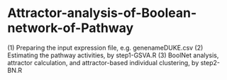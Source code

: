 # Attractor-analysis-of-Boolean-network-of-Pathway

(1) Preparing the input expression file, e.g. genenameDUKE.csv
(2) Estimating the pathway activities, by step1-GSVA.R
(3) BoolNet analysis, attractor calculation, and attractor-based individual clustering, by step2-BN.R	
